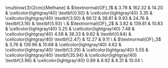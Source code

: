  \multirow{3}{2cm}{Methane} & $\textnormal{OF}_1$ & 3.78 & 162.32 & 14.20 &  \cellcolor{lightgray!40} \textbf{0.50} &  \cellcolor{lightgray!40} 3.35 &  \cellcolor{lightgray!40} \textbf{3.50} &  66.12 &  38.81 &  9.93 &  24.76 &  \textbf{3.16} &  \textbf{5.93} \\ 
   & $\textnormal{OF}_2$ & 3.82 & 139.81 & 10.83 &  \cellcolor{lightgray!40} 5.25 &  \cellcolor{lightgray!40} 7.48 &  \cellcolor{lightgray!40} 4.58 &  38.33 &  9.82 &  \textbf{0.64} &  \cellcolor{lightgray!40} \textbf{2.47} &  12.27 &  9.11 \\ 
   & $\textnormal{OF}_3$ & 3.76 & 139.96 & 10.68 &  \cellcolor{lightgray!40} 4.62 &  \cellcolor{lightgray!40} \textbf{3.29} &  \cellcolor{lightgray!40} 5.55 &  \cellcolor{lightgray!40} \textbf{35.94} &  \cellcolor{lightgray!40} \textbf{3.96} &  \cellcolor{lightgray!40} 0.89 &  6.92 &  8.31 &  10.04 \\ 
  